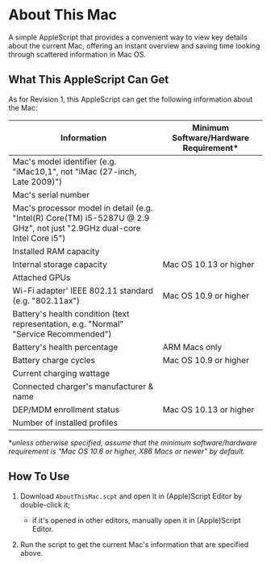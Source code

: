 # About This Mac

A simple AppleScript that provides a convenient way to view key details about the current Mac, offering an instant overview and saving time looking through scattered information in Mac OS.

## What This AppleScript Can Get

As for Revision 1, this AppleScript can get the following information about the Mac:

|Information|Minimum Software/Hardware Requirement*|
|-|-|
|Mac's model identifier (e.g. "iMac10,1", not "iMac (27-inch, Late 2009)")||
|Mac's serial number||
|Mac's processor model in detail (e.g. "Intel(R) Core(TM) i5-5287U @ 2.9 GHz", not just "2.9GHz dual-core Intel Core i5")||
|Installed RAM capacity||
|Internal storage capacity|Mac OS 10.13 or higher|
|Attached GPUs||
|Wi-Fi adapter' IEEE 802.11 standard (e.g. "802.11ax")|Mac OS 10.9 or higher|
|Battery's health condition (text representation, e.g. "Normal" "Service Recommended")||
|Battery's health percentage|ARM Macs only|
|Battery charge cycles|Mac OS 10.9 or higher|
|Current charging wattage||
|Connected charger's manufacturer & name||
|DEP/MDM enrollment status|Mac OS 10.13 or higher|
|Number of installed profiles||

**unless otherwise specified, assume that the minimum software/hardware requirement is "Mac OS 10.6 or higher, X86 Macs or newer" by default.*

## How To Use

1. Download `AboutThisMac.scpt` and open it in (Apple)Script Editor by double-click it;

	- if it's opened in other editors, manually open it in (Apple)Script Editor.

2. Run the script to get the current Mac's information that are specified above.